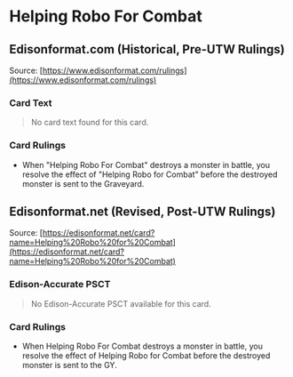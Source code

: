 # Helping Robo For Combat

## Edisonformat.com (Historical, Pre-UTW Rulings)

Source: [https://www.edisonformat.com/rulings](https://www.edisonformat.com/rulings)

### Card Text

> No card text found for this card.

### Card Rulings

*   When "Helping Robo For Combat" destroys a monster in battle, you resolve the effect of "Helping Robo for Combat" before the destroyed monster is sent to the Graveyard.

## Edisonformat.net (Revised, Post-UTW Rulings)

Source: [https://edisonformat.net/card?name=Helping%20Robo%20for%20Combat](https://edisonformat.net/card?name=Helping%20Robo%20for%20Combat)

### Edison-Accurate PSCT

> No Edison-Accurate PSCT available for this card.

### Card Rulings

*   When Helping Robo For Combat destroys a monster in battle, you resolve the effect of Helping Robo for Combat before the destroyed monster is sent to the GY.
            